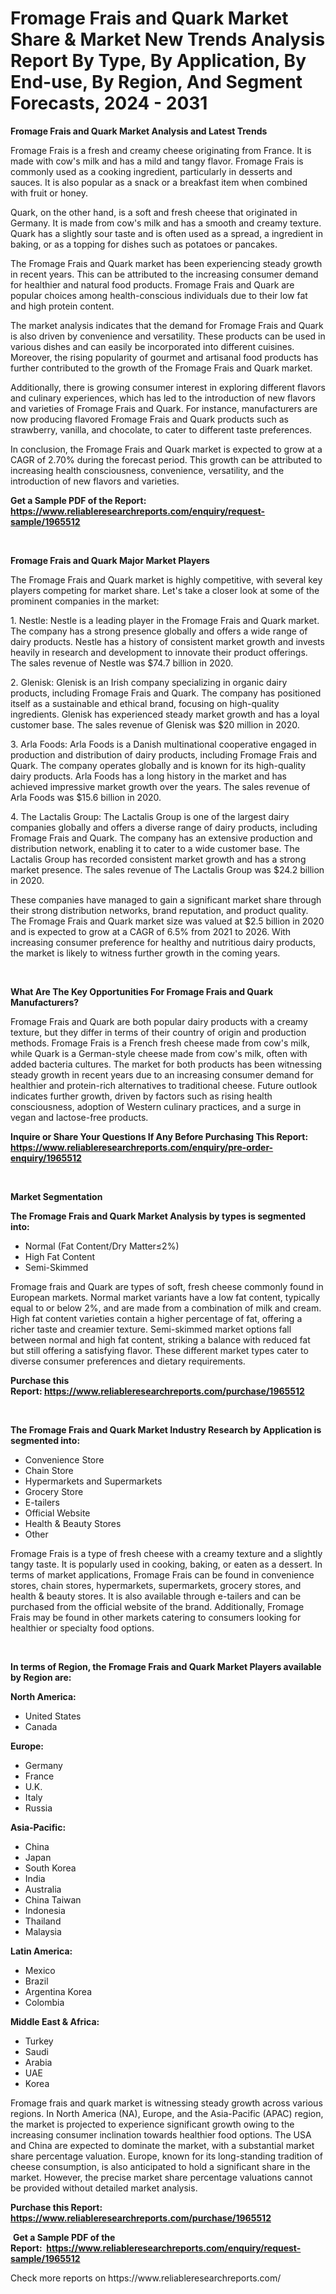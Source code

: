 <p><h1>Fromage Frais and Quark Market Share & Market New Trends Analysis Report By Type, By Application, By End-use, By Region, And Segment Forecasts, 2024 - 2031</h1></p><p><strong>Fromage Frais and Quark Market Analysis and Latest Trends</strong></p>
<p><p>Fromage Frais is a fresh and creamy cheese originating from France. It is made with cow's milk and has a mild and tangy flavor. Fromage Frais is commonly used as a cooking ingredient, particularly in desserts and sauces. It is also popular as a snack or a breakfast item when combined with fruit or honey.</p><p>Quark, on the other hand, is a soft and fresh cheese that originated in Germany. It is made from cow's milk and has a smooth and creamy texture. Quark has a slightly sour taste and is often used as a spread, a ingredient in baking, or as a topping for dishes such as potatoes or pancakes.</p><p>The Fromage Frais and Quark market has been experiencing steady growth in recent years. This can be attributed to the increasing consumer demand for healthier and natural food products. Fromage Frais and Quark are popular choices among health-conscious individuals due to their low fat and high protein content.</p><p>The market analysis indicates that the demand for Fromage Frais and Quark is also driven by convenience and versatility. These products can be used in various dishes and can easily be incorporated into different cuisines. Moreover, the rising popularity of gourmet and artisanal food products has further contributed to the growth of the Fromage Frais and Quark market.</p><p>Additionally, there is growing consumer interest in exploring different flavors and culinary experiences, which has led to the introduction of new flavors and varieties of Fromage Frais and Quark. For instance, manufacturers are now producing flavored Fromage Frais and Quark products such as strawberry, vanilla, and chocolate, to cater to different taste preferences.</p><p>In conclusion, the Fromage Frais and Quark market is expected to grow at a CAGR of 2.70% during the forecast period. This growth can be attributed to increasing health consciousness, convenience, versatility, and the introduction of new flavors and varieties.</p></p>
<p><strong>Get a Sample PDF of the Report:&nbsp; <a href="https://www.reliableresearchreports.com/enquiry/request-sample/1965512">https://www.reliableresearchreports.com/enquiry/request-sample/1965512</a></strong></p>
<p>&nbsp;</p>
<p><strong>Fromage Frais and Quark Major Market Players</strong></p>
<p><p>The Fromage Frais and Quark market is highly competitive, with several key players competing for market share. Let's take a closer look at some of the prominent companies in the market:</p><p>1. Nestle: Nestle is a leading player in the Fromage Frais and Quark market. The company has a strong presence globally and offers a wide range of dairy products. Nestle has a history of consistent market growth and invests heavily in research and development to innovate their product offerings. The sales revenue of Nestle was $74.7 billion in 2020.</p><p>2. Glenisk: Glenisk is an Irish company specializing in organic dairy products, including Fromage Frais and Quark. The company has positioned itself as a sustainable and ethical brand, focusing on high-quality ingredients. Glenisk has experienced steady market growth and has a loyal customer base. The sales revenue of Glenisk was $20 million in 2020.</p><p>3. Arla Foods: Arla Foods is a Danish multinational cooperative engaged in production and distribution of dairy products, including Fromage Frais and Quark. The company operates globally and is known for its high-quality dairy products. Arla Foods has a long history in the market and has achieved impressive market growth over the years. The sales revenue of Arla Foods was $15.6 billion in 2020.</p><p>4. The Lactalis Group: The Lactalis Group is one of the largest dairy companies globally and offers a diverse range of dairy products, including Fromage Frais and Quark. The company has an extensive production and distribution network, enabling it to cater to a wide customer base. The Lactalis Group has recorded consistent market growth and has a strong market presence. The sales revenue of The Lactalis Group was $24.2 billion in 2020.</p><p>These companies have managed to gain a significant market share through their strong distribution networks, brand reputation, and product quality. The Fromage Frais and Quark market size was valued at $2.5 billion in 2020 and is expected to grow at a CAGR of 6.5% from 2021 to 2026. With increasing consumer preference for healthy and nutritious dairy products, the market is likely to witness further growth in the coming years.</p></p>
<p>&nbsp;</p>
<p><strong>What Are The Key Opportunities For Fromage Frais and Quark Manufacturers?</strong></p>
<p><p>Fromage Frais and Quark are both popular dairy products with a creamy texture, but they differ in terms of their country of origin and production methods. Fromage Frais is a French fresh cheese made from cow's milk, while Quark is a German-style cheese made from cow's milk, often with added bacteria cultures. The market for both products has been witnessing steady growth in recent years due to an increasing consumer demand for healthier and protein-rich alternatives to traditional cheese. Future outlook indicates further growth, driven by factors such as rising health consciousness, adoption of Western culinary practices, and a surge in vegan and lactose-free products.</p></p>
<p><strong>Inquire or Share Your Questions If Any Before Purchasing This Report: <a href="https://www.reliableresearchreports.com/enquiry/pre-order-enquiry/1965512">https://www.reliableresearchreports.com/enquiry/pre-order-enquiry/1965512</a></strong></p>
<p>&nbsp;</p>
<p><strong>Market Segmentation</strong></p>
<p><strong>The Fromage Frais and Quark Market Analysis by types is segmented into:</strong></p>
<p><ul><li>Normal (Fat Content/Dry Matter≤2%)</li><li>High Fat Content</li><li>Semi-Skimmed</li></ul></p>
<p><p>Fromage frais and Quark are types of soft, fresh cheese commonly found in European markets. Normal market variants have a low fat content, typically equal to or below 2%, and are made from a combination of milk and cream. High fat content varieties contain a higher percentage of fat, offering a richer taste and creamier texture. Semi-skimmed market options fall between normal and high fat content, striking a balance with reduced fat but still offering a satisfying flavor. These different market types cater to diverse consumer preferences and dietary requirements.</p></p>
<p><strong>Purchase this Report:&nbsp;<a href="https://www.reliableresearchreports.com/purchase/1965512">https://www.reliableresearchreports.com/purchase/1965512</a></strong></p>
<p>&nbsp;</p>
<p><strong>The Fromage Frais and Quark Market Industry Research by Application is segmented into:</strong></p>
<p><ul><li>Convenience Store</li><li>Chain Store</li><li>Hypermarkets and Supermarkets</li><li>Grocery Store</li><li>E-tailers</li><li>Official Website</li><li>Health & Beauty Stores</li><li>Other</li></ul></p>
<p><p>Fromage Frais is a type of fresh cheese with a creamy texture and a slightly tangy taste. It is popularly used in cooking, baking, or eaten as a dessert. In terms of market applications, Fromage Frais can be found in convenience stores, chain stores, hypermarkets, supermarkets, grocery stores, and health & beauty stores. It is also available through e-tailers and can be purchased from the official website of the brand. Additionally, Fromage Frais may be found in other markets catering to consumers looking for healthier or specialty food options.</p></p>
<p>&nbsp;</p>
<p><strong>In terms of Region, the Fromage Frais and Quark Market Players available by Region are:</strong></p>
<p>
    <p> <strong> North America: </strong>
        <ul>
            <li>United States</li>
            <li>Canada</li>
        </ul>
        </p> 
    <p> <strong> Europe: </strong>
        <ul>
            <li>Germany</li>
            <li>France</li>
            <li>U.K.</li>
            <li>Italy</li>
            <li>Russia</li>
        </ul>
        </p> 
    <p> <strong> Asia-Pacific: </strong>
        <ul>
            <li>China</li>
            <li>Japan</li>
            <li>South Korea</li>
            <li>India</li>
            <li>Australia</li>
            <li>China Taiwan</li>
            <li>Indonesia</li>
            <li>Thailand</li>
            <li>Malaysia</li>
        </ul>
        </p> 
    <p> <strong> Latin America: </strong>
        <ul>
            <li>Mexico</li>
            <li>Brazil</li>
            <li>Argentina Korea</li>
            <li>Colombia</li>
        </ul>
        </p> 
    <p> <strong> Middle East & Africa: </strong>
        <ul>
            <li>Turkey</li>
            <li>Saudi</li>
            <li>Arabia</li>
            <li>UAE</li>
            <li>Korea</li>
        </ul>
    </p>
    </p>
<p><p>Fromage frais and quark market is witnessing steady growth across various regions. In North America (NA), Europe, and the Asia-Pacific (APAC) region, the market is projected to experience significant growth owing to the increasing consumer inclination towards healthier food options. The USA and China are expected to dominate the market, with a substantial market share percentage valuation. Europe, known for its long-standing tradition of cheese consumption, is also anticipated to hold a significant share in the market. However, the precise market share percentage valuations cannot be provided without detailed market analysis.</p></p>
<p><strong>Purchase this Report: <a href="https://www.reliableresearchreports.com/purchase/1965512">https://www.reliableresearchreports.com/purchase/1965512</a></strong></p>
<p>&nbsp;<strong>Get a Sample PDF of the Report:&nbsp;&nbsp;<a href="https://www.reliableresearchreports.com/enquiry/request-sample/1965512">https://www.reliableresearchreports.com/enquiry/request-sample/1965512</a></strong></p>
<p><strong></strong></p>
<p>Check more reports on https://www.reliableresearchreports.com/</p>